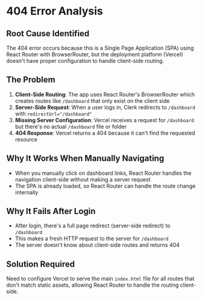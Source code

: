 # 404 Error Analysis

## Root Cause Identified

The 404 error occurs because this is a Single Page Application (SPA) using React Router with BrowserRouter, but the deployment platform (Vercel) doesn't have proper configuration to handle client-side routing.

## The Problem

1. **Client-Side Routing**: The app uses React Router's BrowserRouter which creates routes like `/dashboard` that only exist on the client side
2. **Server-Side Request**: When a user logs in, Clerk redirects to `/dashboard` with `redirectUrl="/dashboard"`
3. **Missing Server Configuration**: Vercel receives a request for `/dashboard` but there's no actual `/dashboard` file or folder
4. **404 Response**: Vercel returns a 404 because it can't find the requested resource

## Why It Works When Manually Navigating

- When you manually click on dashboard links, React Router handles the navigation client-side without making a server request
- The SPA is already loaded, so React Router can handle the route change internally

## Why It Fails After Login

- After login, there's a full page redirect (server-side redirect) to `/dashboard`
- This makes a fresh HTTP request to the server for `/dashboard`
- The server doesn't know about client-side routes and returns 404

## Solution Required

Need to configure Vercel to serve the main `index.html` file for all routes that don't match static assets, allowing React Router to handle the routing client-side.

